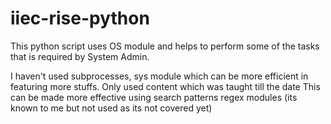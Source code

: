# iiec-rise-python

This python script uses OS module and helps to perform some of the tasks that is required by System Admin.

I haven't used subprocesses, sys module which can be more efficient in featuring more stuffs.
Only used content which was taught till the date
This can be made more effective using search patterns regex modules (its known to me but not used as its not covered yet)

